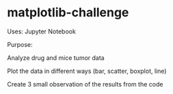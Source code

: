 # matplotlib-challenge

Uses: Jupyter Notebook

Purpose: 

 
Analyze drug and mice tumor data


Plot the data in different ways (bar, scatter, boxplot, line)


Create 3 small observation of the results from the code
